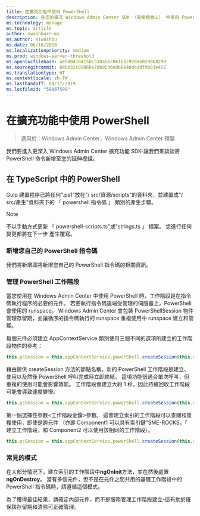 ```yaml
---
title: 在擴充功能中使用 PowerShell
description: 在您的擴充 Windows Admin Center SDK （專案檀香山） 中使用 PowerShell
ms.technology: manage
ms.topic: article
author: nwashburn-ms
ms.author: niwashbu
ms.date: 06/18/2018
ms.localizationpriority: medium
ms.prod: windows-server-threshold
ms.openlocfilehash: ae5004104150c510a56c06161c9280e029968298
ms.sourcegitcommit: 0d0b32c8986ba7db9536e0b8648d4ddf9b03e452
ms.translationtype: HT
ms.contentlocale: zh-TW
ms.lasthandoff: 04/17/2019
ms.locfileid: "59867599"
---
```

# <a name="using-powershell-in-your-extension"></a>在擴充功能中使用 PowerShell #

>適用於：Windows Admin Center，Windows Admin Center 預覽

我們要進入更深入 Windows Admin Center 擴充功能 SDK-讓我們來談談將 PowerShell 命令新增至您的延伸模組。

## <a name="powershell-in-typescript"></a>在 TypeScript 中的 PowerShell ##

Gulp 建置程序已將任何".ps1"放在"/ src/資源/scripts"的資料夾，並建置成"/ src/產生"資料夾下的 「 powershell 指令碼 」 類別的產生步驟。

>[!NOTE] 
> 不以手動方式更新 「 powershell-scripts.ts"或"strings.ts 」 檔案。 您進行任何變更都將在下一步 產生覆寫。

### <a name="adding-your-own-powershell-script"></a>新增您自己的 PowerShell 指令碼 ##

我們將新增即將新增您自己的 PowerShell 指令碼的相關資訊。

### <a name="managing-powershell-sessions"></a>管理 PowerShell 工作階段 ###

當您使用在 Windows Admin Center 中使用 PowerShell 時，工作階段是在指令碼執行程序的必要的元件。 若要執行指令碼遠端受管理的伺服器上，PowerShell 會使用的 runspace。 Windows Admin Center 會包裝 PowerShellSession 物件管理存留期，並讓循序的指令碼執行的 runspace 重複使用中 runspace 建立和管理。

每個元件必須建立 AppContextService 類別使用三個不同的選項所建立的工作階段物件的參考：
<!-- I don't 100% get this part - it looks like you're adding 3 arguments - nodeName, <session key>, and <PowerShellSessionRequestOptions>. I got that from looking at the examples, not the text. We need to rework those paras explaining. -->
``` ts
this.psSession = this.appContextService.powerShell.createSession(this.appContextService.activeConnection.nodeName);
```

藉由提供 createSession 方法的節點名稱，新的 PowerShell 工作階段是建立、 使用以及然後 PowerShell 呼叫完成時立即終結。 這項功能很適合單次呼叫，但重複的使用可能會影響效能。 工作階段會建立大約 1 秒，因此持續回收工作階段可能會導致速度變慢。

``` ts
this.psSession = this.appContextService.powerShell.createSession(this.appContextService.activeConnection.nodeName, '<session key>');
```

第一個選擇性參數\<工作階段金鑰\>參數。 這會建立索引的工作階段可以查閱和重複使用，即使是跨元件 （亦即 Component1 可以具有索引鍵"SME-ROCKS，「 建立工作階段，和 Component2 可以使用該相同的工作階段）。  

``` ts
this.psSession = this.appContextService.powerShell.createSession(this.appContextService.activeConnection.nodeName, '<session key>', <PowerShellSessionRequestOptions>);
```
<!-- The second optional parameter is \<PowerShellSessionRequestOptions\> that does ... ? -->
### <a name="common-patterns"></a>常見的模式 ###

在大部分情況下，建立索引的工作階段中**ngOnInit**方法，並在然後處置**ngOnDestroy**。 當有多個元件，但不是在元件之間共用的基礎工作階段中的 PowerShell 指令碼時，請遵循這個模式。

為了獲得最佳結果，請確定內部元件，而不是服務管理工作階段建立-這有助於確保該存留期和清除可正確管理。
